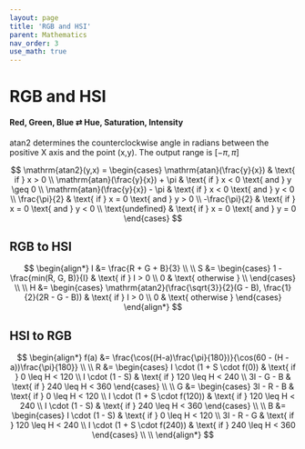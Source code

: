 ```yaml
---
layout: page
title: 'RGB and HSI'
parent: Mathematics
nav_order: 3
use_math: true
---
```


# RGB and HSI

#### Red, Green, Blue $\rightleftarrows$ Hue, Saturation, Intensity

$\mathrm{atan2}$ determines the counterclockwise angle in radians between the positive X axis and the point (x,y). The output range is $[-\pi,\pi]$

$$
\mathrm{atan2}(y,x) = \begin{cases}
\mathrm{atan}(\frac{y}{x}) & \text{ if } x > 0 \\
\mathrm{atan}(\frac{y}{x}) + \pi & \text{ if } x < 0 \text{ and } y \geq 0 \\
\mathrm{atan}(\frac{y}{x}) - \pi & \text{ if } x < 0 \text{ and } y < 0 \\
\frac{\pi}{2} & \text{ if } x = 0 \text{ and } y > 0 \\
-\frac{\pi}{2} & \text{ if } x = 0 \text{ and } y < 0 \\
\text{undefined} & \text{ if } x = 0 \text{ and } y = 0 
\end{cases}
$$

## RGB to HSI

$$
\begin{align*}
I &= \frac{R + G + B}{3} \\
\\
S &= \begin{cases}
1 - \frac{min(R, G, B)}{I} & \text{ if } I > 0 \\
0 & \text{ otherwise } \\
\end{cases} \\
\\
H &= \begin{cases}
\mathrm{atan2}(\frac{\sqrt{3}}{2}(G - B), \frac{1}{2}(2R - G - B))
& \text{ if } I > 0 \\
0 & \text{ otherwise }
\end{cases}
\end{align*}
$$

## HSI to RGB

$$
\begin{align*}
f(a) &= \frac{\cos((H-a)\frac{\pi}{180})}{\cos(60 - (H - a))\frac{\pi}{180}} \\
\\
R &= \begin{cases}
I \cdot (1 + S \cdot f(0)) & \text{ if } 0 \leq H < 120 \\
I \cdot (1 - S) & \text{ if } 120 \leq H < 240 \\
3I - G - B & \text{ if } 240 \leq H < 360
\end{cases} \\
\\
G &= \begin{cases}
3I - R - B & \text{ if } 0 \leq H < 120 \\
I \cdot (1 + S \cdot f(120)) & \text{ if } 120 \leq H < 240 \\
I \cdot (1 - S) & \text{ if } 240 \leq H < 360
\end{cases} \\
\\
B &= \begin{cases}
I \cdot (1 - S) & \text{ if } 0 \leq H < 120 \\
3I - R - G & \text{ if } 120 \leq H < 240 \\
I \cdot (1 + S \cdot f(240)) & \text{ if } 240 \leq H < 360
\end{cases} \\
\\
\end{align*}
$$
